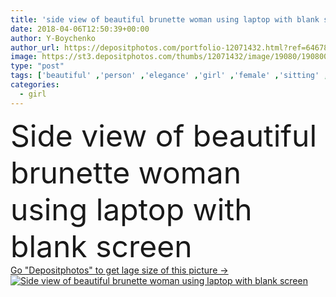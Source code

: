 ```yaml
---
title: 'side view of beautiful brunette woman using laptop with blank screen'
date: 2018-04-06T12:50:39+00:00
author: Y-Boychenko
author_url: https://depositphotos.com/portfolio-12071432.html?ref=64678756
image: https://st3.depositphotos.com/thumbs/12071432/image/19080/190800642/api_thumb_450.jpg?forcejpeg=true
type: "post"
tags: ['beautiful' ,'person' ,'elegance' ,'girl' ,'female' ,'sitting' ,'young' ,'people' ,'caucasian' ,'brunette' ,'european' ,'connection' ,'style' ,'pretty' ,'elegant' ,'stylish' ,'woman' ,'communication' ,'electronic' ,'laptop' ,'grey' ,'indoors' ,'using' ,'trendy' ,'lady' ,'clothes' ,'charming' ,'vogue' ,'alone' ,'attractive' ,'gadget' ,'networking' ,'fashionable' ,'side view' ,'copy space' ,'blank screen' ,'caucasian woman' ,'digital device' ]
categories: 
  - girl
---
```

<div aling="center">
            <font size="60"> Side view of beautiful brunette woman using laptop with blank screen</font>   
</div>
<div>
    <a href='https://st3.depositphotos.com/thumbs/12071432/image/19080/190800642/api_thumb_450.jpg?forcejpeg=true?ref=64678756' target=_blank > Go "Depositphotos" to get lage size of this picture ->
        <img href='https://st3.depositphotos.com/thumbs/12071432/image/19080/190800642/api_thumb_450.jpg?forcejpeg=true?ref=64678756' src='https://st3.depositphotos.com/12071432/19080/i/950/depositphotos_190800642-stock-photo-side-view-beautiful-brunette-woman.jpg?forcejpeg=true' alt='Side view of beautiful brunette woman using laptop with blank screen' >
    </a>
</div>
